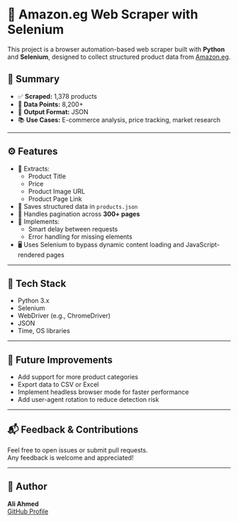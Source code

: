 # 🛒 Amazon.eg Web Scraper with Selenium

This project is a browser automation-based web scraper built with **Python** and **Selenium**, designed to collect structured product data from [Amazon.eg](https://www.amazon.eg/).

## 📌 Summary

- ✅ **Scraped:** 1,378 products  
- 📄 **Data Points:** 8,200+  
- 📁 **Output Format:** JSON  
- 📚 **Use Cases:** E-commerce analysis, price tracking, market research

---

## ⚙️ Features

- 🚀 Extracts:
  - Product Title
  - Price
  - Product Image URL
  - Product Page Link
- 📄 Saves structured data in `products.json`
- 🔁 Handles pagination across **300+ pages**
- 🧠 Implements:
  - Smart delay between requests
  - Error handling for missing elements
- 🖥️ Uses Selenium to bypass dynamic content loading and JavaScript-rendered pages

---

## 🧰 Tech Stack

- Python 3.x
- Selenium
- WebDriver (e.g., ChromeDriver)
- JSON
- Time, OS libraries

---

## 🧠 Future Improvements

- Add support for more product categories
- Export data to CSV or Excel
- Implement headless browser mode for faster performance
- Add user-agent rotation to reduce detection risk

---

## 📬 Feedback & Contributions

Feel free to open issues or submit pull requests.  
Any feedback is welcome and appreciated!

---

## 🤝 Author

**Ali Ahmed**  
[GitHub Profile](https://github.com/AlyAhmed22)




